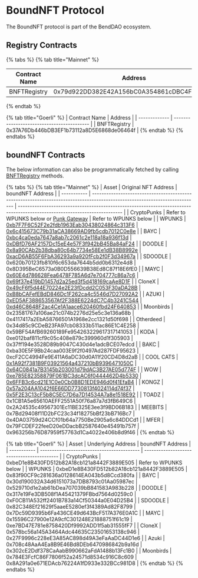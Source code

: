 # BoundNFT Protocol

The BoundNFT protocol is part of the BendDAO ecosystem.

## Registry Contracts

{% tabs %}
{% tab title="Mainnet" %}
<table><thead><tr><th width="309.65499028268664">Contract Name</th><th>Address</th></tr></thead><tbody><tr><td>BNFTRegistry</td><td>0x79d922DD382E42A156bC0A354861cDBC4F09110d</td></tr></tbody></table>
{% endtab %}

{% tab title="Goerli" %}
| Contract Name | Address                                    |
| ------------- | ------------------------------------------ |
| BNFTRegistry  | 0x37A76Db446bDB3EF1b73112a8D5E6868de06464f |
{% endtab %}
{% endtabs %}

## boundNFT Contracts

The below information can also be programmatically fetched by calling [BNFTRegistry](../boundnft-protocol/boundnft-registry.md) methods.

{% tabs %}
{% tab title="Mainnet" %}
| Asset       | Original NFT Address                                                                                                        | boundNFT Address                                                                                                           |
| ----------- | --------------------------------------------------------------------------------------------------------------------------- | -------------------------------------------------------------------------------------------------------------------------- |
| CryptoPunks | Refer to WPUNKS below or [Punk Gateway](../lending-protocol/punk-gateway.md#borroweth)                                      | Refer to WPUNKS below                                                                                                      |
| WPUNKS      |  [0xb7F7F6C52F2e2fdb1963Eab30438024864c313F6](https://etherscan.io/address/0xb7F7F6C52F2e2fdb1963Eab30438024864c313F6#code) | [0x6c415673C79b31aCA38669AD9fb5cdb7012C0e8e](https://etherscan.io/address/0x6c415673C79b31aCA38669AD9fb5cdb7012C0e8e#code) |
| BAYC        | [0xbc4ca0eda7647a8ab7c2061c2e118a18a936f13d](https://etherscan.io/address/0xbc4ca0eda7647a8ab7c2061c2e118a18a936f13d#code)  | [0xDBfD76AF2157Dc15eE4e57F3f942bB45Ba84aF24](https://etherscan.io/address/0xDBfD76AF2157Dc15eE4e57F3f942bB45Ba84aF24#code) |
| DOODLE      | [0x8a90CAb2b38dba80c64b7734e58Ee1dB38B8992e](https://etherscan.io/address/0x8a90CAb2b38dba80c64b7734e58Ee1dB38B8992e)       | [0xacD6AB55F6FbA36293a9a920fFcb2f0F3d34967a](https://etherscan.io/address/0xacD6AB55F6FbA36293a9a920fFcb2f0F3d34967a)      |
| SDOODLE     | 0x620b70123fb810f6c653da7644b5dd0b6312e4d8                                                                                  | 0x8D395BeC6573a0B0D556639B38Ed8C87f18E6fE0                                                                                 |
| MAYC        | [0x60E4d786628Fea6478F785A6d7e704777c86a7c6](https://etherscan.io/address/0x60E4d786628Fea6478F785A6d7e704777c86a7c6)       | [0x69f37e419bD1457d2a25ed3f5d418169caAe8D1F](https://etherscan.io/address/0x69f37e419bD1457d2a25ed3f5d418169caAe8D1F)      |
| CloneX      | [0x49cF6f5d44E70224e2E23fDcdd2C053F30aDA28B](https://etherscan.io/address/0x49cF6f5d44E70224e2E23fDcdd2C053F30aDA28B)       | [0xB8bCAFefEBdD846Dc1F262ca4c5546d7D27092A2](https://etherscan.io/address/0xB8bCAFefEBdD846Dc1F262ca4c5546d7D27092A2)      |
| AZUKI       | [0xED5AF388653567Af2F388E6224dC7C4b3241C544](https://etherscan.io/address/0xED5AF388653567Af2F388E6224dC7C4b3241C544)       | [0xd46C8648F2ac4Ce1A1aace620460fbd24F640853](https://etherscan.io/address/0xd46C8648F2ac4Ce1A1aace620460fbd24F640853)      |
| Moonbirds   | 0x23581767a106ae21c074b2276d25e5c3e136a68b                                                                                  | 0x4117417a2EbA58766501A1968e2cc1321d50f698                                                                                 |
| Otherdeed   | 0x34d85c9CDeB23FA97cb08333b511ac86E1C4E258                                                                                  | 0x59BF54AfB69260189Fe954263229617317141053                                                                                 |
| KODA        | 0xe012baf811cf9c05c408e879c399960d1f305903                                                                                  | 0x37ff194e3528D89b9047C430d4e1adcBCE07edcd                                                                                 |
| BAKC        | 0xba30E5F9Bb24caa003E9f2f0497Ad287FDF95623                                                                                  | 0xcF2CC4994Fe9E411A6aDC30d0A11f20CD4D8d2aB                                                                                 |
| COOL CATS   | [0x1A92f7381B9F03921564a437210bB9396471050C](https://etherscan.io/address/0x1A92f7381B9F03921564a437210bB9396471050C)       | [0x64C0841a7B3145b203001d79dAC3B27AE05d774F](https://etherscan.io/address/0x64C0841a7B3145b203001d79dAC3B27AE05d774F)      |
| WOW         | [0xe785E82358879F061BC3dcAC6f0444462D4b5330](https://etherscan.io/address/0xe785E82358879F061BC3dcAC6f0444462D4b5330)       | [0x6FFB3c6cd21E1C0e0Cb0B8D1EDE946d0f41EfaB4](https://etherscan.io/address/0x6FFB3c6cd21E1C0e0Cb0B8D1EDE946d0f41EfaB4)      |
| KONGZ       | [0x57a204AA1042f6E66DD7730813f4024114d74f37](https://etherscan.io/address/0x57a204AA1042f6E66DD7730813f4024114d74f37)       | [0x5F2E3C13cF5b8C5EC7D6a7D14534A7a8e1518E92](https://etherscan.io/address/0x5F2E3C13cF5b8C5EC7D6a7D14534A7a8e1518E92)      |
| TOADZ       | 0x1CB1A5e65610AEFF2551A50f76a87a7d3fB649C6                                                                                  | 0x2A24535c49567301Ec11BE325E3ee3f9BD06B183                                                                                 |
| MEEBITS     | 0x7Bd29408f11D2bFC23c34f18275bBf23bB716Bc7                                                                                  | 0x4DA03759d24CCf01b64a7750Be2905a6c84DDCd1                                                                                 |
| MFER        | 0x79FCDEF22feeD20eDDacbB2587640e45491b757f                                                                                  | 0x963256b76D87959f57763d1Ca4022e406b8d9f46                                                                                 |
{% endtab %}

{% tab title="Goerli" %}
| Asset       | Underlying Address                         | boundNFT Address                           |
| ----------- | ------------------------------------------ | ------------------------------------------ |
| CryptoPunks | 0xbeD1e8B430FD512b82A18cb121a8442F3889E505 | Refer to WPUNKS below                      |
| WPUNKS      | 0xbeD1e8B430FD512b82A18cb121a8442F3889E505 | 0x83f90CF9c281636a0128614EA043b5d8Ccd380fa |
| BAYC        | 0x30d190032A34d6151073a7DB8793c01Aa05987ec | 0x529710d1e2ab61bDea707039bB841583A983b228 |
| DOODLE      | 0x317e19Fe3DB508f1A45421379FBbd7564d0259c0 | 0xF0CB11A532ff2401B783a14Cf50344a0E04D25B4 |
| SDOODLE     | 0x82C348Ef21629f5aaeE5280ef3f4389Ad82F8799 | 0x7Dc59D9395b6Fa436CE49d643BcF517A376E0A1C |
| MAYC        | 0x15596C27900e12A9cfC301248E21888751f61c19 | 0xe7BD47E781e8758420Df9992ADD1f5ab31555fF7 |
| CloneX      | 0x578bc56a145A3464Adc44635C23501653138c946 | 0x27F9996c228eE3A85AC898d49A3eFaAaDC44D1e6 |
| Azuki       | 0x708c48AaA4Ea8B9E46Bd8DEb6470986842b9a16d | 0x302cE2Ddf378CaAabB990662aFdA1488b13Fc1B0 |
| Moonbirds   | 0x784E3FcfC86F7806f52a24571d8534c916C8c609 | 0x8A291a0e671EDAcb76224A1fD933e332BCc981D8 |
{% endtab %}
{% endtabs %}
